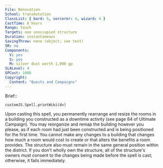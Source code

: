 ```yaml
---
File: Renovation
School: transmutation
ClassList: { bard: 5, sorcerer: 4, wizard: 4 }
CastTime: 8 hours
Range: touch
Targets: one unoccupied structure
Duration: instantaneous
SavingThrow: none (object; see text)
SR: no
Components:
  V: yes
  S: yes
  M: silver dust worth 1,000 gp
SLALevel: 4
GPCost: 1000
Copyright:
  Content: "Quests and Campaigns"
---
```

Brief:: 

```dataviewjs
customJS.Spell.printWiki(dv)
```

Upon casting this spell, you permanently rearrange and resize the rooms in a building you constructed as a downtime activity (see page 84 of Ultimate Campaign). You may reorganize and remap the building however you please, as if each room had just been constructed and is being positioned for the first time. You cannot make any changes to a building that changes how much a room would cost to create or that alters the benefits a room provides. The structure also must remain in the same general position within the district. If you don't wholly own the structure, all of the structure's owners must consent to the changes being made before the spell is cast; otherwise, it fails immediately.
